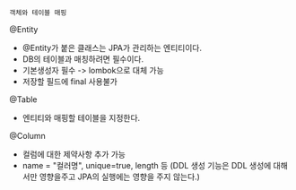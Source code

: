 ````
객체와 테이블 매핑
````

@Entity
- @Entity가 붙은 클래스는 JPA가 관리하는 엔티티이다.
- DB의 테이블과 매칭하려면 필수이다.
- 기본생성자 필수 -> lombok으로 대체 가능
- 저장할 필드에 final 사용불가

@Table
- 엔티티와 매핑할 테이블을 지정한다.

@Column
- 컬럼에 대한 제약사항 추가 가능
- name = "컬러명", unique=true, length 등
  (DDL 생성 기능은 DDL 생성에 대해서만 영향을주고 JPA의 실행에는 영향을 주지 않는다.)